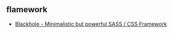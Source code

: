 ## flamework
- [Blackhole - Minimalistic but powerful SASS / CSS Framework](http://www.html5depot.com/blackhole/)


